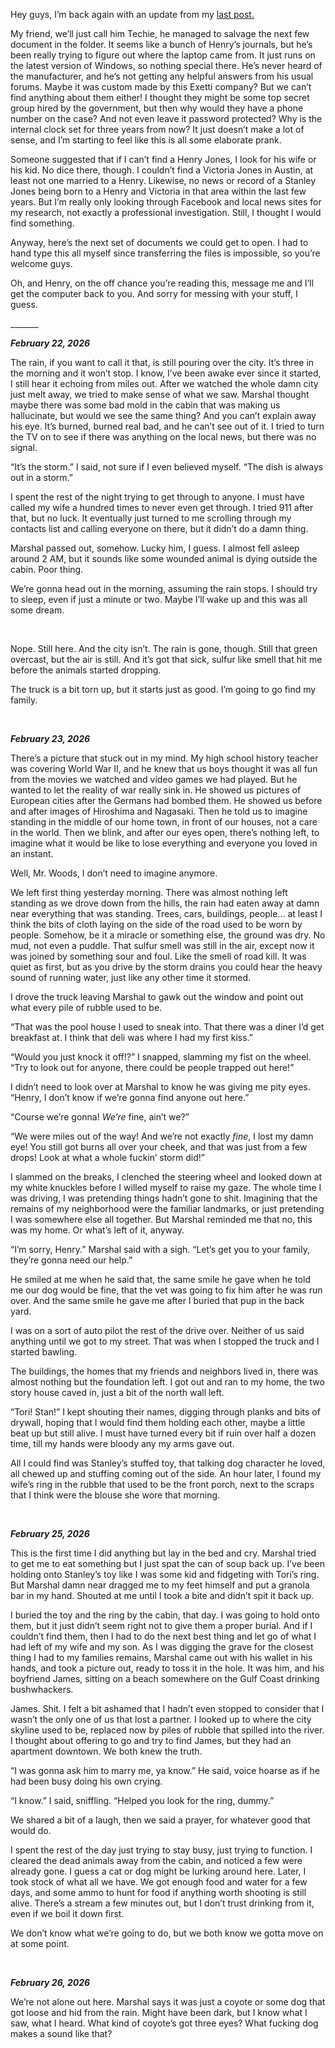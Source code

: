 Hey guys, I’m back again with an update from my [last post.](https://www.reddit.com/r/nosleep/comments/12tjgjq/a_memoir_from_the_end_of_the_world_log_one/)

My friend, we’ll just call him Techie, he managed to salvage the next few document in the folder. It seems like a bunch of Henry’s journals, but he’s been really trying to figure out where the laptop came from. It just runs on the latest version of Windows, so nothing special there. He’s never heard of the manufacturer, and he’s not getting any helpful answers from his usual forums. Maybe it was custom made by this Exetti company? But we can’t find anything about them either! I thought they might be some top secret group hired by the government, but then why would they have a phone number on the case? And not even leave it password protected? Why is the internal clock set for three years from now? It just doesn’t make a lot of sense, and I’m starting to feel like this is all some elaborate prank. 

Someone suggested that if I can’t find a Henry Jones, I look for his wife or his kid. No dice there, though. I couldn’t find a Victoria Jones in Austin, at least not one married to a Henry. Likewise, no news or record of a Stanley Jones being born to a Henry and Victoria in that area within the last few years. But I’m really only looking through Facebook and local news sites for my research, not exactly a professional investigation. Still, I thought I would find something. 

Anyway, here’s the next set of documents we could get to open. I had to hand type this all myself since transferring the files is impossible, so you’re welcome guys. 

Oh, and Henry, on the off chance you’re reading this, message me and I’ll get the computer back to you. And sorry for messing with your stuff, I guess. 

\_\_\_\_\_\_\_

***February 22, 2026***

The rain, if you want to call it that, is still pouring over the city. It’s three in the morning and it won’t stop. I know, I’ve been awake ever since it started, I still hear it echoing from miles out. After we watched the whole damn city just melt away, we tried to make sense of what we saw. Marshal thought maybe there was some bad mold in the cabin that was making us hallucinate, but would we see the same thing? And you can’t explain away his eye. It’s burned, burned real bad, and he can’t see out of it. I tried to turn the TV on to see if there was anything on the local news, but there was no signal. 

“It’s the storm.” I said, not sure if I even believed myself. “The dish is always out in a storm.” 

I spent the rest of the night trying to get through to anyone. I must have called my wife a hundred times to never even get through. I tried 911 after that, but no luck. It eventually just turned to me scrolling through my contacts list and calling everyone on there, but it didn’t do a damn thing. 

Marshal passed out, somehow. Lucky him, I guess. I almost fell asleep around 2 AM, but it sounds like some wounded animal is dying outside the cabin. Poor thing. 

We’re gonna head out in the morning, assuming the rain stops. I should try to sleep, even if just a minute or two. Maybe I’ll wake up and this was all some dream. 

&#x200B;

Nope. Still here. And the city isn’t. The rain is gone, though. Still that green overcast, but the air is still. And it’s got that sick, sulfur like smell that hit me before the animals started dropping. 

The truck is a bit torn up, but it starts just as good. I’m going to go find my family. 

&#x200B;

***February 23, 2026***

There’s a picture that stuck out in my mind. My high school history teacher was covering World War II, and he knew that us boys thought it was all fun from the movies we watched and video games we had played. But he wanted to let the reality of war really sink in. He showed us pictures of European cities after the Germans had bombed them. He showed us before and after images of Hiroshima and Nagasaki. Then he told us to imagine standing in the middle of our home town, in front of our houses, not a care in the world. Then we blink, and after our eyes open, there’s nothing left, to imagine what it would be like to lose everything and everyone you loved in an instant. 

Well, Mr. Woods, I don’t need to imagine anymore. 

We left first thing yesterday morning. There was almost nothing left standing as we drove down from the hills, the rain had eaten away at damn near everything that was standing. Trees, cars, buildings, people… at least I think the bits of cloth laying on the side of the road used to be worn by people. Somehow, be it a miracle or something else, the ground was dry. No mud, not even a puddle. That sulfur smell was still in the air, except now it was joined by something sour and foul. Like the smell of road kill. It was quiet as first, but as you drive by the storm drains you could hear the heavy sound of running water, just like any other time it stormed. 

I drove the truck leaving Marshal to gawk out the window and point out what every pile of rubble used to be. 

“That was the pool house I used to sneak into. That there was a diner I’d get breakfast at. I think that deli was where I had my first kiss.”

“Would you just knock it off!?” I snapped, slamming my fist on the wheel. “Try to look out for anyone, there could be people trapped out here!” 

I didn’t need to look over at Marshal to know he was giving me pity eyes. “Henry, I don’t know if we’re gonna find anyone out here.” 

“Course we’re gonna! *We’re* fine, ain’t we?” 

“We were miles out of the way! And we’re not exactly *fine*, I lost my damn eye! You still got burns all over your cheek, and that was just from a few drops! Look at what a whole fuckin’ storm did!”  

I slammed on the breaks, I clenched the steering wheel and looked down at my white knuckles before I willed myself to raise my gaze. The whole time I was driving, I was pretending things hadn’t gone to shit. Imagining that the remains of my neighborhood were the familiar landmarks, or just pretending I was somewhere else all together. But Marshal reminded me that no, this was my home. Or what’s left of it, anyway. 

“I’m sorry, Henry.” Marshal said with a sigh. “Let’s get you to your family, they’re gonna need our help.” 

He smiled at me when he said that, the same smile he gave when he told me our dog would be fine, that the vet was going to fix him after he was run over. And the same smile he gave me after I buried that pup in the back yard. 

I was on a sort of auto pilot the rest of the drive over. Neither of us said anything until we got to my street. That was when I stopped the truck and I started bawling.

The buildings, the homes that my friends and neighbors lived in, there was almost nothing but the foundation left. I got out and ran to my home, the two story house caved in, just a bit of the north wall left. 

“Tori! Stan!” I kept shouting their names, digging through planks and bits of drywall, hoping that I would find them holding each other, maybe a little beat up but still alive. I must have turned every bit if ruin over half a dozen time, till my hands were bloody any my arms gave out. 

All I could find was Stanley’s stuffed toy, that talking dog character he loved, all chewed up and stuffing coming out of the side. An hour later, I found my wife’s ring in the rubble that used to be the front porch, next to the scraps that I think were the blouse she wore that morning.

&#x200B;

***February 25, 2026***

This is the first time I did anything but lay in the bed and cry. Marshal tried to get me to eat something but I just spat the can of soup back up. I’ve been holding onto Stanley’s toy like I was some kid and fidgeting with Tori’s ring. But Marshal damn near dragged me to my feet himself and put a granola bar in my hand. Shouted at me until I took a bite and didn’t spit it back up. 

I buried the toy and the ring by the cabin, that day. I was going to hold onto them, but it just didn’t seem right not to give them a proper burial. And if I couldn’t find them, then I had to do the next best thing and let go of what I had left of my wife and my son. As I was digging the grave for the closest thing I had to my families remains, Marshal came out with his wallet in his hands, and took a picture out, ready to toss it in the hole. It was him, and his boyfriend James, sitting on a beach somewhere on the Gulf Coast drinking bushwhackers. 

James. Shit. I felt a bit ashamed that I hadn’t even stopped to consider that I wasn’t the only one of us that lost a partner. I looked up to where the city skyline used to be, replaced now by piles of rubble that spilled into the river. I thought about offering to go and try to find James, but they had an apartment downtown. We both knew the truth. 

“I was gonna ask him to marry me, ya know.” He said, voice hoarse as if he had been busy doing his own crying. 

“I know.” I said, sniffling. “Helped you look for the ring, dummy.” 

We shared a bit of a laugh, then we said a prayer, for whatever good that would do. 

I spent the rest of the day just trying to stay busy, just trying to function. I cleared the dead animals away from the cabin, and noticed a few were already gone. I guess a cat or dog might be lurking around here. Later, I took stock of what all we have. We got enough food and water for a few days, and some ammo to hunt for food if anything worth shooting is still alive. There’s a stream a few minutes out, but I don’t trust drinking from it, even if we boil it down first. 

We don’t know what we’re going to do, but we both know we gotta move on at some point. 

&#x200B;

***February 26, 2026*** 

We’re not alone out here. Marshal says it was just a coyote or some dog that got loose and hid from the rain. Might have been dark, but I know what I saw, what I heard. What kind of coyote’s got three eyes? What fucking dog makes a sound like that?